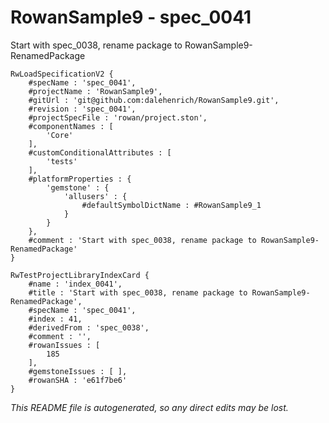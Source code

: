 # RowanSample9 - spec_0041
Start with spec_0038, rename package to RowanSample9-RenamedPackage
```
RwLoadSpecificationV2 {
	#specName : 'spec_0041',
	#projectName : 'RowanSample9',
	#gitUrl : 'git@github.com:dalehenrich/RowanSample9.git',
	#revision : 'spec_0041',
	#projectSpecFile : 'rowan/project.ston',
	#componentNames : [
		'Core'
	],
	#customConditionalAttributes : [
		'tests'
	],
	#platformProperties : {
		'gemstone' : {
			'allusers' : {
				#defaultSymbolDictName : #RowanSample9_1
			}
		}
	},
	#comment : 'Start with spec_0038, rename package to RowanSample9-RenamedPackage'
}

RwTestProjectLibraryIndexCard {
	#name : 'index_0041',
	#title : 'Start with spec_0038, rename package to RowanSample9-RenamedPackage',
	#specName : 'spec_0041',
	#index : 41,
	#derivedFrom : 'spec_0038',
	#comment : '',
	#rowanIssues : [
		185
	],
	#gemstoneIssues : [ ],
	#rowanSHA : 'e61f7be6'
}
```

*This README file is autogenerated, so any direct edits may be lost.*
